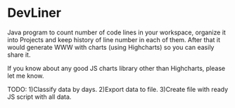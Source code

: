 DevLiner
========

Java program to count number of code lines in your workspace, organize it into Projects and keep history of line number in each of them. After that it would generate WWW with charts (using Highcharts) so you can easily share it.

If you know about any good JS charts library other than Highcharts, please let me know.

TODO:
1)Classify data by days.
2)Export data to file.
3)Create file with ready JS script with all data.